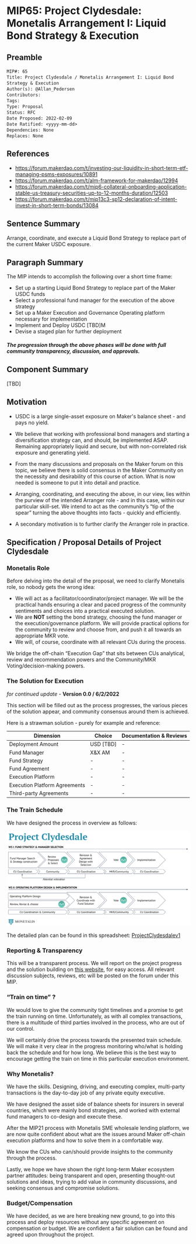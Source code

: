 # MIP65: Project Clydesdale: Monetalis Arrangement I: Liquid Bond Strategy & Execution

## Preamble

```
MIP#: 65
Title: Project Clydesdale / Monetalis Arrangement I: Liquid Bond Strategy & Execution
Author(s): @Allan_Pedersen
Contributors:
Tags:
Type: Proposal
Status: RFC
Date Proposed: 2022-02-09
Date Ratified: <yyyy-mm-dd>
Dependencies: None
Replaces: None
```

## References

* https://forum.makerdao.com/t/investing-our-liquidity-in-short-term-etf-managing-psms-exposures/10891
* https://forum.makerdao.com/t/alm-framework-for-makerdao/12994
* https://forum.makerdao.com/t/mip6-collateral-onboarding-application-stable-us-treasury-securities-up-to-12-months-duration/12503
* https://forum.makerdao.com/t/mip13c3-sp12-declaration-of-intent-invest-in-short-term-bonds/13084

## Sentence Summary

Arrange, coordinate, and execute a Liquid Bond Strategy to replace part of the current Maker USDC exposure.

## Paragraph Summary

The MIP intends to accomplish the following over a short time frame:

* Set up a starting Liquid Bond Strategy to replace part of the Maker USDC funds
* Select a professional fund manager for the execution of the above strategy
* Set up a Maker Execution and Governance Operating platform necessary for implementation
* Implement and Deploy USDC [TBD]M
* Devise a staged plan for further deployment

#### *The progression through the above phases will be done with full community transparency, discussion, and approvals.*

## Component Summary

[TBD]

## Motivation

* USDC is a large single-asset exposure on Maker's balance sheet - and pays no yield.

* We believe that working with professional bond managers and starting a diversification strategy can, and should, be implemented ASAP. Remaining appropriately liquid and secure, but with non-correlated risk exposure and generating yield.

* From the many discussions and proposals on the Maker forum on this topic, we believe there is solid consensus in the Maker Community on the necessity and desirability of this course of action. What is now needed is someone to put it into detail and practice.

* Arranging, coordinating, and executing the above, in our view, lies within the purview of the intended Arranger role - and in this case, within our particular skill-set. We intend to act as the community’s “tip of the spear” turning the above thoughts into facts - quickly and efficiently.

* A secondary motivation is to further clarify the Arranger role in practice.

## Specification / Proposal Details of Project Clydesdale


### Monetalis Role

Before delving into the detail of the proposal, we need to clarify Monetalis role, so nobody gets the wrong idea:

* We will act as a facilitator/coordinator/project manager. We will be the practical hands ensuring a clear and paced progress of the community sentiments and choices into a practical executed solution.
* We are **NOT** setting the bond strategy, choosing the fund manager or the execution/governance platform. We will provide practical options for the community to review and choose from, and push it all towards an appropriate MKR vote.
* We will, of course, coordinate with all relevant CUs during the process.

We bridge the off-chain “Execution Gap” that sits between CUs analytical, review and recommendation powers and the Community/MKR Voting/decision-making powers.

### The Solution for Execution

*for continued update -*  **Version 0.0  /  6/2/2022**

This section will be filled out as the process progresses, the various pieces of the solution appear, and community consensus around them is achieved.

Here is a strawman solution - purely for example and reference:

|Dimension|Choice|Documentation & Reviews|
| --- | --- | --- |
|Deployment Amount|USD [TBD]|-|
|Fund Manager|X&X AM|-|
|Fund Strategy|-|-|
|Fund Agreement|-|-|
|Execution Platform|-|-|
|Execution Platform Agreements|-|-|
|Third-party Agreements|-|-|

### The Train Schedule

We have designed the process in overview as follows:

![|train_schedule](https://github.com/makerdao/mips/blob/master/MIP65/train_schedule.png)

The detailed plan can be found in this spreadsheet: [ProjectClydesdalev1](https://docs.google.com/spreadsheets/d/1yvwQ_NrJ5SiQmYHCw-9lMH7BQSoy4ZpeWaI4RIBg-Yc/edit?usp=sharing)

### Reporting & Transparency

This will be a transparent process. We will report on the project progress and the solution building on [this website](https://clydesdale.brick.do), for easy access. All relevant discussion subjects, reviews, etc will be posted on the forum under this MIP.

### “Train on time” ?

We would love to give the community tight timelines and a promise to get the train running on time. Unfortunately, as with all complex transactions, there is a multitude of third parties involved in the process, who are out of our control.

We will certainly drive the process towards the presented train schedule. We will make it very clear in the progress monitoring who/what is holding back the schedule and for how long. We believe this is the best way to encourage getting the train on time in this particular execution environment.

### Why Monetalis?

We have the skills. Designing, driving, and executing complex, multi-party transactions is the day-to-day job of any private equity executive.

We have designed the asset side of balance sheets for insurers in several countries, which were mainly bond strategies, and worked with external fund managers to co-design and execute these.

After the MIP21 process with Monetalis SME wholesale lending platform, we are now quite confident about what are the issues around Maker off-chain execution platforms and how to solve them in a comfortable way.

We know the CUs who can/should provide insights to the community through the process.

Lastly, we hope we have shown the right long-term Maker ecosystem partner attitudes: being transparent and open, presenting thought-out solutions and ideas, trying to add value in community discussions, and seeking consensus and compromise solutions.

### Budget/Compensation

We have decided, as we are here breaking new ground, to go into this process and deploy resources without any specific agreement on compensation or budget. We are confident a fair solution can be found and agreed upon throughout the project.
